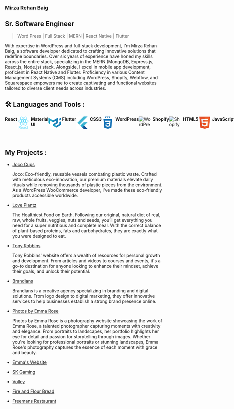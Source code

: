 ### Mirza Rehan Baig

##  Sr. Software Engineer 
> Word Press | Full Stack | MERN | React Native | Flutter

With expertise in WordPress and full-stack development, I'm Mirza Rehan Baig, a software developer dedicated to crafting innovative solutions that redefine boundaries. Over six years of experience have honed my skills across the entire stack, specializing in the MERN (MongoDB, Express.js, React.js, Node.js) stack. Alongside, I excel in mobile app development, proficient in React Native and Flutter. Proficiency in various Content Management Systems (CMS) including WordPress, Shopify, Webflow, and Squarespace empowers me to create captivating and functional websites tailored to diverse client needs across industries.


## :hammer_and_wrench: Languages and Tools :
<div style="display: flex; flex-wrap: nowrap;">
  <span style="font-weight: bold;">React</span>
  <img src="https://github.com/devicons/devicon/blob/master/icons/react/react-original-wordmark.svg" title="React" alt="React" width="40" height="40"/>
  &nbsp; &nbsp; 
  <span style="font-weight: bold;">Material UI</span>
  <img src="https://github.com/devicons/devicon/blob/master/icons/materialui/materialui-original.svg" title="Material UI" alt="Material UI" width="40" height="40"/>
  &nbsp; &nbsp; 
  <span style="font-weight: bold;">Flutter</span>
  <img src="https://github.com/devicons/devicon/blob/master/icons/flutter/flutter-original.svg" title="Flutter" alt="Flutter" width="40" height="40"/>
  &nbsp; &nbsp; 
  <span style="font-weight: bold;">CSS3</span>
  <img src="https://github.com/devicons/devicon/blob/master/icons/css3/css3-plain-wordmark.svg"  title="CSS3" alt="CSS" width="40" height="40"/>
  &nbsp; &nbsp; 
  <span style="font-weight: bold;">WordPress</span>
  <img src="https://simpleicons.org/icons/wordpress.svg"  title="WordPress" alt="WordPress" width="40" height="40"/>
  &nbsp; &nbsp;
  <span style="font-weight: bold;">Shopify</span>
  <img src="https://simpleicons.org/icons/shopify.svg"  title="Shopify" alt="Shopify" width="40" height="40"/>
  &nbsp; &nbsp;
  <span style="font-weight: bold;">HTML5</span>
  <img src="https://github.com/devicons/devicon/blob/master/icons/html5/html5-original.svg" title="HTML5" alt="HTML" width="40" height="40"/>
  &nbsp; &nbsp; 
  <span style="font-weight: bold;">JavaScript</span>
  <img src="https://github.com/devicons/devicon/blob/master/icons/javascript/javascript-original.svg" title="JavaScript" alt="JavaScript" width="40" height="40"/>
  &nbsp; &nbsp; 
  <span style="font-weight: bold;">Firebase</span>
  <img src="https://github.com/devicons/devicon/blob/master/icons/firebase/firebase-plain-wordmark.svg" title="Firebase" alt="Firebase" width="40" height="40"/>
  &nbsp; &nbsp; 
  <span style="font-weight: bold;">Gatsby</span>
  <img src="https://github.com/devicons/devicon/blob/master/icons/gatsby/gatsby-original.svg" title="Gatsby"  alt="Gatsby" width="40" height="40"/>
  &nbsp; &nbsp;
  <span style="font-weight: bold;">MySQL</span>
  <img src="https://github.com/devicons/devicon/blob/master/icons/mysql/mysql-original-wordmark.svg" title="MySQL"  alt="MySQL" width="40" height="40"/>
  &nbsp; &nbsp; 
  <span style="font-weight: bold;">NodeJS</span>
  <img src="https://github.com/devicons/devicon/blob/master/icons/nodejs/nodejs-original-wordmark.svg" title="NodeJS" alt="NodeJS" width="40" height="40"/>
  &nbsp; &nbsp; 
  <span style="font-weight: bold;">Git</span>
  <img src="https://github.com/devicons/devicon/blob/master/icons/git/git-original-wordmark.svg" title="Git" alt="Git" width="40" height="40"/>
</div>
<br>
<br/>

## My Projects :

- [Joco Cups](https://jococups.com)
  <p>Joco: Eco-friendly, reusable vessels combating plastic waste. Crafted with meticulous eco-innovation, our premium materials elevate daily rituals while removing thousands of plastic pieces from the environment. As a WordPress WooCommerce developer, I've made these eco-friendly products accessible worldwide.</p>

- [Love Plantz](https://loveplantz.com)
  <p>The Healthiest Food on Earth. Following our original, natural diet of real, raw, whole fruits, veggies, nuts and seeds, you’ll get everything you need for a super nutritious and complete meal. With the correct balance of plant-based proteins, fats and carbohydrates, they are exactly what you were designed to eat.</p>

- [Tony Robbins](https://www.tonyrobbins.com)
  <p>Tony Robbins' website offers a wealth of resources for personal growth and development. From articles and videos to courses and events, it's a go-to destination for anyone looking to enhance their mindset, achieve their goals, and unlock their potential.</p>

- [Brandians](https://www.brandians.com)
  <p>Brandians is a creative agency specializing in branding and digital solutions. From logo design to digital marketing, they offer innovative services to help businesses establish a strong brand presence online.</p>

- [Photos by Emma Rose](https://www.photosbyemmarose.com)
  <p>Photos by Emma Rose is a photography website showcasing the work of Emma Rose, a talented photographer capturing moments with creativity and elegance. From portraits to landscapes, her portfolio highlights her eye for detail and passion for storytelling through images. Whether you're looking for professional portraits or stunning landscapes, Emma Rose's photography captures the essence of each moment with grace and beauty.</p>

- [Emma's Website](https://emma.ca)
  <p></p>

- [SK Gaming](https://www.sk-gaming.com)
  <p></p>

- [Volley](https://drinkvolley.com)
  <p></p>

- [Fire and Flour Bread](https://fireandflourbread.com)
  <p></p>

- [Freemans Restaurant](https://www.freemansrestaurant.com)
  <p></p>
